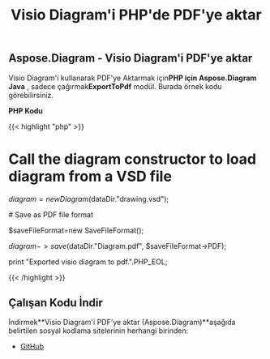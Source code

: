 ﻿---
title: Visio Diagram'i PHP'de PDF'ye aktar
type: docs
weight: 40
url: /tr/java/export-visio-diagram-to-pdf-in-php/
---
## **Aspose.Diagram - Visio Diagram'i PDF'ye aktar**
 Visio Diagram'i kullanarak PDF'ye Aktarmak için**PHP için Aspose.Diagram Java** , sadece çağırmak**ExportToPdf** modül. Burada örnek kodu görebilirsiniz.

**PHP Kodu**

{{< highlight "php" >}}

 # Call the diagram constructor to load diagram from a VSD file

$diagram = new Diagram($dataDir."drawing.vsd");

\# Save as PDF file format

$saveFileFormat=new SaveFileFormat();

$diagram->save($dataDir."Diagram.pdf", $saveFileFormat->PDF);

print "Exported visio diagram to pdf.".PHP_EOL;

{{< /highlight >}}
## **Çalışan Kodu İndir**
İndirmek**Visio Diagram'i PDF'ye aktar (Aspose.Diagram)**aşağıda belirtilen sosyal kodlama sitelerinin herhangi birinden:

- [GitHub](https://github.com/asposediagram/Aspose.Diagram-for-Java/blob/master/Plugins/Aspose_Diagram_Java_for_PHP/src/aspose/diagram/LoadingSavingandConverting/ExportToPdf.php)
